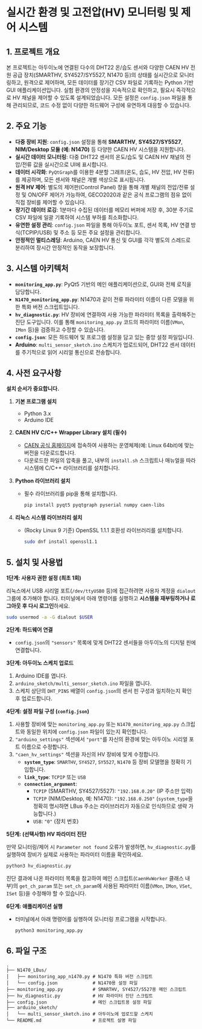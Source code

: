 # 실시간 환경 및 고전압(HV) 모니터링 및 제어 시스템

## 1. 프로젝트 개요

본 프로젝트는 아두이노에 연결된 다수의 DHT22 온/습도 센서와 다양한 CAEN HV 전원 공급 장치(SMARTHV, SY4527/SY5527, N1470 등)의 상태를 실시간으로 모니터링하고, 원격으로 제어하며, 모든 데이터를 장기간 CSV 파일로 기록하는 Python 기반 GUI 애플리케이션입니다.
실험 환경의 안정성을 지속적으로 확인하고, 필요시 즉각적으로 HV 채널을 제어할 수 있도록 설계되었습니다. 모든 설정은 `config.json` 파일을 통해 관리되므로, 코드 수정 없이 다양한 하드웨어 구성에 유연하게 대응할 수 있습니다.

## 2. 주요 기능

* **다중 장비 지원**: `config.json` 설정을 통해 **SMARTHV**, **SY4527/SY5527**, **NIM/Desktop 모듈 (예: N1470)** 등 다양한 CAEN HV 시스템을 지원합니다.
* **실시간 데이터 모니터링**: 다중 DHT22 센서의 온도/습도 및 CAEN HV 채널의 전압/전류 값을 실시간으로 UI에 표시합니다.
* **데이터 시각화**: `PyQtGraph`를 이용한 4분할 그래프(온도, 습도, HV 전압, HV 전류)를 제공하며, 모든 센서와 채널은 개별 색상으로 표시됩니다.
* **원격 HV 제어**: 별도의 제어판(Control Panel) 창을 통해 개별 채널의 전압/전류 설정 및 ON/OFF 제어가 가능하여, GECO2020과 같은 공식 프로그램의 점유 없이 직접 장비를 제어할 수 있습니다.
* **장기간 데이터 로깅**: 1분마다 수집된 데이터를 메모리 버퍼에 저장 후, 30분 주기로 CSV 파일에 일괄 기록하여 시스템 부하를 최소화합니다.
* **유연한 설정 관리**: `config.json` 파일을 통해 아두이노 포트, 센서 목록, HV 연결 방식(TCPIP/USB) 및 주소 등 모든 주요 설정을 관리합니다.
* **안정적인 멀티스레딩**: Arduino, CAEN HV 통신 및 GUI를 각각 별도의 스레드로 분리하여 장시간 안정적인 동작을 보장합니다.

## 3. 시스템 아키텍처

-   **`monitoring_app.py`**: PyQt5 기반의 메인 애플리케이션으로, GUI와 전체 로직을 담당합니다.
-   **`N1470_monitoring_app.py`**: N1470과 같이 전류 파라미터 이름이 다른 모델을 위한 특화 버전 스크립트입니다.
-   **`hv_diagnostic.py`**: HV 장비에 연결하여 사용 가능한 파라미터 목록을 출력해주는 진단 도구입니다. 이를 통해 `monitoring_app.py` 코드의 파라미터 이름(`VMon`, `IMon` 등)을 검증하고 수정할 수 있습니다.
-   **`config.json`**: 모든 하드웨어 및 프로그램 설정을 담고 있는 중앙 설정 파일입니다.
-   **Arduino**: `multi_sensor_sketch.ino` 스케치가 업로드되어, DHT22 센서 데이터를 주기적으로 읽어 시리얼 통신으로 전송합니다.

## 4. 사전 요구사항

**설치 순서가 중요합니다.**

1.  **기본 프로그램 설치**
    -   Python 3.x
    -   Arduino IDE

2.  **CAEN HV C/C++ Wrapper Library 설치 (필수)**
    -   [CAEN 공식 홈페이지](https://www.caen.it/products/caen-hv-wrapper-library/)에 접속하여 사용하는 운영체제(예: Linux 64bit)에 맞는 버전을 다운로드합니다.
    -   다운로드한 파일의 압축을 풀고, 내부의 `install.sh` 스크립트나 매뉴얼을 따라 시스템에 C/C++ 라이브러리를 설치합니다.

3.  **Python 라이브러리 설치**
    -   필수 라이브러리를 pip을 통해 설치합니다.
        ```bash
        pip install pyqt5 pyqtgraph pyserial numpy caen-libs
        ```

4.  **리눅스 시스템 라이브러리 설치**
    -   (Rocky Linux 9 기준) OpenSSL 1.1.1 호환성 라이브러리를 설치합니다.
        ```bash
        sudo dnf install openssl1.1
        ```

## 5. 설치 및 사용법

**1단계: 사용자 권한 설정 (최초 1회)**

리눅스에서 USB 시리얼 포트(`/dev/ttyUSB0` 등)에 접근하려면 사용자 계정을 `dialout` 그룹에 추가해야 합니다. 터미널에서 아래 명령어를 실행하고 **시스템을 재부팅하거나 로그아웃 후 다시 로그인**하세요.

```bash
sudo usermod -a -G dialout $USER
````

**2단계: 하드웨어 연결**

  - `config.json`의 `"sensors"` 목록에 맞게 DHT22 센서들을 아두이노의 디지털 핀에 연결합니다.

**3단계: 아두이노 스케치 업로드**

1.  Arduino IDE를 엽니다.
2.  `arduino_sketch/multi_sensor_sketch.ino` 파일을 엽니다.
3.  스케치 상단의 `DHT_PINS` 배열이 `config.json`의 센서 핀 구성과 일치하는지 확인 후 업로드합니다.

**4단계: 설정 파일 구성 (`config.json`)**

1.  사용할 장비에 맞는 `monitoring_app.py` 또는 `N1470_monitoring_app.py` 스크립트와 동일한 위치에 `config.json` 파일이 있는지 확인합니다.
2.  `"arduino_settings"` 섹션에서 `"port"`를 자신의 환경에 맞는 아두이노 시리얼 포트 이름으로 수정합니다.
3.  `"caen_hv_settings"` 섹션을 자신의 HV 장비에 맞게 수정합니다.
      - **`system_type`**: `SMARTHV`, `SY4527`, `SY5527`, `N1470` 등 장비 모델명을 정확히 기입합니다.
      - **`link_type`**: `TCPIP` 또는 `USB`
      - **`connection_argument`**:
          - `TCPIP` (SMARTHV, SY4527/5527): `"192.168.0.20"` (IP 주소만 입력)
          - `TCPIP` (NIM/Desktop, 예: N1470): `"192.168.0.250"` (`system_type`을 정확히 명시하면 LBus 주소는 라이브러리가 자동으로 인식하므로 생략 가능합니다.)
          - `USB`: `"0"` (장치 번호)

**5단계: (선택사항) HV 파라미터 진단**

만약 모니터링/제어 시 `Parameter not found` 오류가 발생하면, `hv_diagnostic.py`를 실행하여 장비가 실제로 사용하는 파라미터 이름을 확인하세요.

```bash
python3 hv_diagnostic.py
```

진단 결과에 나온 파라미터 목록을 참고하여 메인 스크립트(`CaenHvWorker` 클래스 내부)의 `get_ch_param` 또는 `set_ch_param`에 사용된 파라미터 이름(`VMon`, `IMon`, `VSet`, `ISet` 등)을 수정해야 할 수 있습니다.

**6단계: 애플리케이션 실행**

  - 터미널에서 아래 명령어를 실행하여 모니터링 프로그램을 시작합니다.
    ```bash
    python3 monitoring_app.py
    ```

## 6\. 파일 구조

```
.
├── N1470_LBus/
│   ├── monitoring_app_n1470.py # N1470 특화 버전 스크립트
│   └── config.json             # N1470용 설정 파일
├── monitoring_app.py           # SMARTHV, SY4527/5527용 메인 스크립트
├── hv_diagnostic.py            # HV 파라미터 진단 스크립트
├── config.json                 # 메인 스크립트용 설정 파일
├── arduino_sketch/
│   └── multi_sensor_sketch.ino # 아두이노에 업로드할 스케치
└── README.md                   # 프로젝트 설명 파일
```
